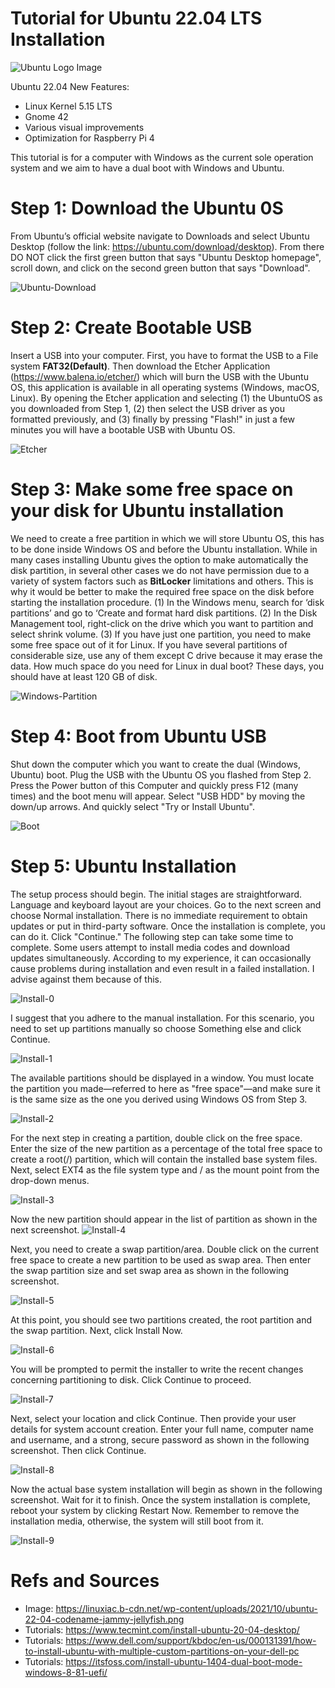 # Tutorial for Ubuntu 22.04 LTS Installation 


![Ubuntu Logo Image](/images/Ubuntu-Logo.jpg "Ubuntu Logo Image")


Ubuntu 22.04 New Features:
- Linux Kernel 5.15 LTS
- Gnome 42 
- Various visual improvements
- Optimization for Raspberry Pi 4

This tutorial is for a computer with Windows as the current sole operation system and we aim to have a dual boot with Windows and Ubuntu.

# Step 1: Download the Ubuntu 0S

From Ubuntu’s official website navigate to Downloads and select Ubuntu Desktop (follow the link: https://ubuntu.com/download/desktop). From there DO NOT click the first green button that says "Ubuntu Desktop homepage", scroll down, and click on the second green button that says "Download".

![Ubuntu-Download](/images/Ubuntu-Download.jpg "Ubuntu-Download")


# Step 2: Create Bootable USB

Insert a USB into your computer. First, you have to format the USB to a File system **FAT32(Default)**. Then download the Etcher Application (https://www.balena.io/etcher/) which will burn the USB with the Ubuntu OS, this application is available in all operating systems (Windows, macOS, Linux). By opening the Etcher application and selecting (1) the UbuntuOS as you downloaded from Step 1, (2) then select the USB driver as you formatted previously, and (3) finally by pressing "Flash!" in just a few minutes you will have a bootable USB with Ubuntu OS.

![Etcher](/images/Etcher.jpg "Etcher")


# Step 3: Make some free space on your disk for Ubuntu installation

We need to create a free partition in which we will store Ubuntu OS, this has to be done inside Windows OS and before the Ubuntu installation. While in many cases installing Ubuntu gives the option to make automatically the disk partition, in several other cases we do not have permission due to a variety of system factors such as **BitLocker** limitations and others. This is why it would be better to make the required free space on the disk before starting the installation procedure. (1) In the Windows menu, search for ‘disk partitions’ and go to ‘Create and format hard disk partitions. (2) In the Disk Management tool, right-click on the drive which you want to partition and select shrink volume. (3) If you have just one partition, you need to make some free space out of it for Linux. If you have several partitions of considerable size, use any of them except C drive because it may erase the data. How much space do you need for Linux in dual boot? These days, you should have at least 120 GB of disk. 

![Windows-Partition](/images/Windows-Partition.jpg "Windows-Partition")

# Step 4: Boot from Ubuntu USB

Shut down the computer which you want to create the dual (Windows, Ubuntu) boot. Plug the USB with the Ubuntu OS you flashed from Step 2. Press the Power button of this Computer and quickly press F12 (many times) and the boot menu will appear. Select "USB HDD" by moving the down/up arrows. And quickly select "Try or Install Ubuntu".

![Boot](/images/Boot.jpg "Boot")

# Step 5: Ubuntu Installation 

The setup process should begin. The initial stages are straightforward. Language and keyboard layout are your choices. Go to the next screen and choose Normal installation. There is no immediate requirement to obtain updates or put in third-party software. Once the installation is complete, you can do it. Click "Continue." The following step can take some time to complete. Some users attempt to install media codes and download updates simultaneously. According to my experience, it can occasionally cause problems during installation and even result in a failed installation. I advise against them because of this.

![Install-0](/images/Install-0.jpg "Install-0")

I suggest that you adhere to the manual installation. For this scenario, you need to set up partitions manually so choose Something else and click Continue.

![Install-1](/images/Install-1.jpg "Install-1")

The available partitions should be displayed in a window. You must locate the partition you made—referred to here as "free space"—and make sure it is the same size as the one you derived using Windows OS from Step 3.

![Install-2](/images/Install-2.jpg "Install-2")

For the next step in creating a partition, double click on the free space. Enter the size of the new partition as a percentage of the total free space to create a root(/) partition, which will contain the installed base system files. Next, select EXT4 as the file system type and / as the mount point from the drop-down menus.

![Install-3](/images/Install-3.jpg "Install-3")

Now the new partition should appear in the list of partition as shown in the next screenshot.
![Install-4](/images/Install-4.jpg "Install-4")

Next, you need to create a swap partition/area. Double click on the current free space to create a new partition to be used as swap area. Then enter the swap partition size and set swap area as shown in the following screenshot.

![Install-5](/images/Install-5.jpg "Install-5")

At this point, you should see two partitions created, the root partition and the swap partition. Next, click Install Now.

![Install-6](/images/Install-6.jpg "Install-6")

You will be prompted to permit the installer to write the recent changes concerning partitioning to disk. Click Continue to proceed.

![Install-7](/images/Install-7.jpg "Install-7")

Next, select your location and click Continue. Then provide your user details for system account creation. Enter your full name, computer name and username, and a strong, secure password as shown in the following screenshot. Then click Continue.

![Install-8](/images/Install-8.jpg "Install-8")

Now the actual base system installation will begin as shown in the following screenshot. Wait for it to finish. Once the system installation is complete, reboot your system by clicking Restart Now. Remember to remove the installation media, otherwise, the system will still boot from it.

![Install-9](/images/Install-9.jpg "Install-9")


# Refs and Sources

- Image: https://linuxiac.b-cdn.net/wp-content/uploads/2021/10/ubuntu-22-04-codename-jammy-jellyfish.png
- Tutorials: https://www.tecmint.com/install-ubuntu-20-04-desktop/
- Tutorials: https://www.dell.com/support/kbdoc/en-us/000131391/how-to-install-ubuntu-with-multiple-custom-partitions-on-your-dell-pc
- Tutorials: https://itsfoss.com/install-ubuntu-1404-dual-boot-mode-windows-8-81-uefi/
